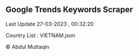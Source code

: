 

## Google Trends Keywords Scraper 
 
Last Update 27-03-2023 , 00:32:20

Country List :
VIETNAM.json



© Abdul Muttaqin 
